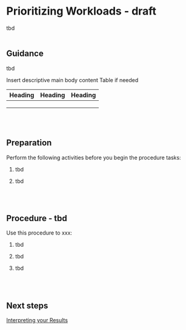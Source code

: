 # Prioritizing Workloads - draft

tbd
<br />
<br />

## Guidance

tbd

Insert descriptive main body content
Table if needed
  
|  Heading |  Heading  | Heading |
| ---- | --- | --- |
|   |   |   |
|   |   |   |
|   |   |   |
<br />
<br />

## Preparation

Perform the following activities before you begin the procedure tasks: 

  1. tbd
	
  2. tbd
<br />
<br />

## Procedure - tbd

Use this procedure to xxx:

   1. tbd
   
   2. tbd
   
   3. tbd
<br />
<br />

## Next steps

[Interpreting your Results](https://github.com/alvarovitta/Planning-Workload-Migration/blob/master/2.1.6-Interpreting-your-Results.md)
